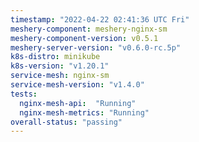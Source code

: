 ```yaml
---
timestamp: "2022-04-22 02:41:36 UTC Fri"
meshery-component: meshery-nginx-sm
meshery-component-version: v0.5.1
meshery-server-version: "v0.6.0-rc.5p"
k8s-distro: minikube
k8s-version: "v1.20.1"
service-mesh: nginx-sm
service-mesh-version: "v1.4.0"
tests:
  nginx-mesh-api:  "Running"
  nginx-mesh-metrics: "Running"
overall-status: "passing"
---
```

